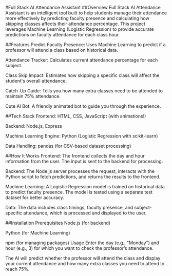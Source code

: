 
#Full Stack AI Attendance Assistant
##Overview
Full Stack AI Attendance Assistant is an intelligent tool built to help students manage their attendance more effectively by predicting faculty presence and calculating how skipping classes affects their attendance percentage. This project leverages Machine Learning (Logistic Regression) to provide accurate predictions on faculty attendance for each class hour.

##Features
Predict Faculty Presence: Uses Machine Learning to predict if a professor will attend a class based on historical data.

Attendance Tracker: Calculates current attendance percentage for each subject.

Class Skip Impact: Estimates how skipping a specific class will affect the student's overall attendance.

Catch-Up Guide: Tells you how many extra classes need to be attended to maintain 75% attendance.

Cute AI Bot: A friendly animated bot to guide you through the experience.

##Tech Stack
Frontend: HTML, CSS, JavaScript (with animations!)

Backend: Node.js, Express

Machine Learning Engine: Python (Logistic Regression with scikit-learn)

Data Handling: pandas (for CSV-based dataset processing)

##How It Works
Frontend: The frontend collects the day and hour information from the user. The input is sent to the backend for processing.

Backend: The Node.js server processes the request, interacts with the Python script to fetch predictions, and returns the results to the frontend.

Machine Learning: A Logistic Regression model is trained on historical data to predict faculty presence. The model is tested using a separate test dataset for better accuracy.

Data: The data includes class timings, faculty presence, and subject-specific attendance, which is processed and displayed to the user.

##Installation
Prerequisites
Node.js (for backend)

Python (for Machine Learning)

npm (for managing packages)
Usage
Enter the day (e.g., "Monday") and hour (e.g., 3) for which you want to check the professor’s attendance.

The AI will predict whether the professor will attend the class and display your current attendance and how many extra classes you need to attend to reach 75%.
